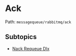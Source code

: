 # Ack

Path: `messagequeue/rabbitmq/ack`

## Subtopics
- [Nack Requeue Dlx](./nack_requeue_dlx/README.md)
